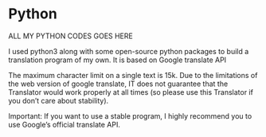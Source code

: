 # Python
ALL MY PYTHON CODES GOES HERE


I used python3 along with some open-source python packages to build a translation program of my own. It is based on Google translate API

The maximum character limit on a single text is 15k. Due to the limitations of the web version of google translate, IT does not guarantee that the Translator would work properly at all times (so please use this Translator if you don’t care about stability). 

Important: If you want to use a stable program, I highly recommend you to use Google’s official translate API.
